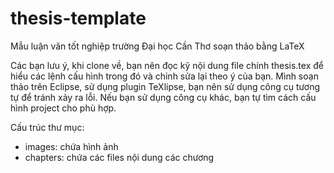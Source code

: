 # thesis-template
Mẫu luận văn tốt nghiệp trường Đại học Cần Thơ soạn thảo bằng LaTeX

Các bạn lưu ý, khi clone về, bạn nên đọc kỹ nội dung file chính thesis.tex để hiểu các lệnh cấu hình trong đó và chỉnh sửa lại theo ý của bạn. Mình soạn thảo trên Eclipse, sử dụng plugin TeXlipse, bạn nên sử dụng công cụ tương tự để tránh xảy ra lỗi. Nếu bạn sử dụng công cụ khác, bạn tự tìm cách cấu hình project cho phù hợp.

Cấu trúc thư mục:
<ul>
<li>images: chứa hình ảnh</li>
<li>chapters: chứa các files nội dung các chương</li>
</ul>
